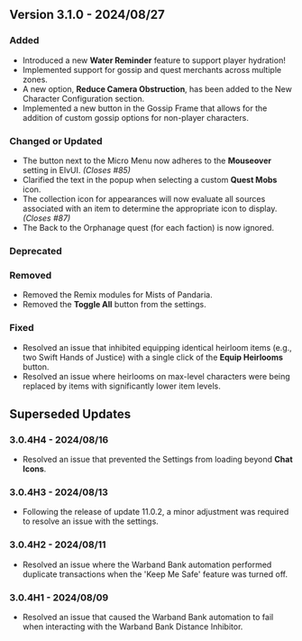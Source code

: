 ## Version 3.1.0 - 2024/08/27

### Added
- Introduced a new **Water Reminder** feature to support player hydration!
- Implemented support for gossip and quest merchants across multiple zones.
- A new option, **Reduce Camera Obstruction**, has been added to the New Character Configuration section.
- Implemented a new button in the Gossip Frame that allows for the addition of custom gossip options for non-player characters.
### Changed or Updated
- The button next to the Micro Menu now adheres to the **Mouseover** setting in ElvUI. _(Closes #85)_
- Clarified the text in the popup when selecting a custom **Quest Mobs** icon.
- The collection icon for appearances will now evaluate all sources associated with an item to determine the appropriate icon to display. _(Closes #87)_
- The Back to the Orphanage quest (for each faction) is now ignored.
### Deprecated
### Removed
- Removed the Remix modules for Mists of Pandaria.
- Removed the **Toggle All** button from the settings.
### Fixed
- Resolved an issue that inhibited equipping identical heirloom items (e.g., two Swift Hands of Justice) with a single click of the **Equip Heirlooms** button.
- Resolved an issue where heirlooms on max-level characters were being replaced by items with significantly lower item levels.

## Superseded Updates
### 3.0.4H4 - 2024/08/16
- Resolved an issue that prevented the Settings from loading beyond **Chat Icons**.
### 3.0.4H3 - 2024/08/13
- Following the release of update 11.0.2, a minor adjustment was required to resolve an issue with the settings.
### 3.0.4H2 - 2024/08/11
- Resolved an issue where the Warband Bank automation performed duplicate transactions when the 'Keep Me Safe' feature was turned off.
### 3.0.4H1 - 2024/08/09
- Resolved an issue that caused the Warband Bank automation to fail when interacting with the Warband Bank Distance Inhibitor.